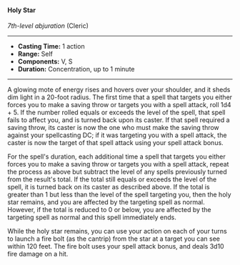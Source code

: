 #### Holy Star
*7th-level abjuration* (Cleric)
___
- **Casting Time:** 1 action
- **Range:** Self
- **Components:** V, S
- **Duration:** Concentration, up to 1 minute
---
A glowing mote of energy rises and hovers over your shoulder, and it sheds dim light in a 20-foot radius. The first time that a spell that targets you either forces you to make a saving throw or targets you with a spell attack, roll 1d4 + 5. If the number rolled equals or exceeds the level of the spell, that spell fails to affect you, and is turned back upon its caster. If that spell required a saving throw, its caster is now the one who must make the saving throw against your spellcasting DC; if it was targeting you with a spell attack, the caster is now the target of that spell attack using your spell attack bonus.

For the spell's duration, each additional time a spell that targets you either forces you to make a saving throw or targets you with a spell attack, repeat the process as above but subtract the level of any spells previously turned from the result's total. If the total still equals or exceeds the level of the spell, it is turned back on its caster as described above. If the total is greater than 1 but less than the level of the spell targeting you, then the holy star remains, and you are affected by the targeting spell as normal. However, if the total is reduced to 0 or below, you are affected by the targeting spell as normal and this spell immediately ends.

While the holy star remains, you can use your action on each of your turns to launch a fire bolt (as the cantrip) from the star at a target you can see within 120 feet. The fire bolt uses your spell attack bonus, and deals 3d10 fire damage on a hit.
